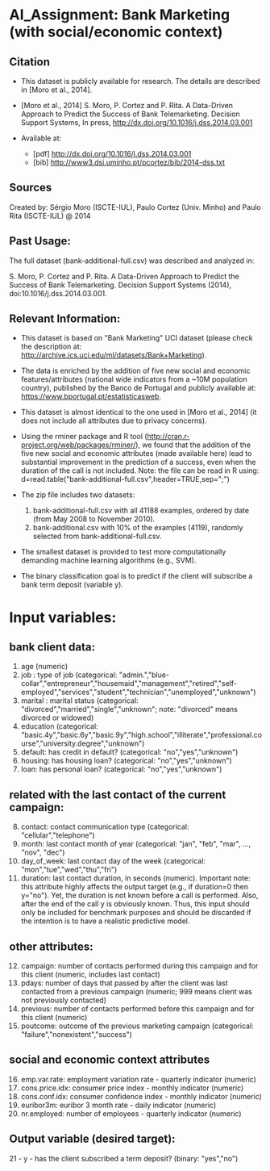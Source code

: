 # AI_Assignment: Bank Marketing (with social/economic context)

## Citation
  * This dataset is publicly available for research. The details are described in [Moro et al., 2014]. 
  * [Moro et al., 2014] S. Moro, P. Cortez and P. Rita. A Data-Driven Approach to Predict the Success of Bank Telemarketing. Decision Support Systems, In press, http://dx.doi.org/10.1016/j.dss.2014.03.001

  * Available at:
    * [pdf] http://dx.doi.org/10.1016/j.dss.2014.03.001
    * [bib] http://www3.dsi.uminho.pt/pcortez/bib/2014-dss.txt


## Sources
   Created by: Sérgio Moro (ISCTE-IUL), Paulo Cortez (Univ. Minho) and Paulo Rita (ISCTE-IUL) @ 2014
   
## Past Usage:

  The full dataset (bank-additional-full.csv) was described and analyzed in:

  S. Moro, P. Cortez and P. Rita. A Data-Driven Approach to Predict the Success of Bank Telemarketing. Decision Support Systems (2014), doi:10.1016/j.dss.2014.03.001.
 
## Relevant Information:

   * This dataset is based on "Bank Marketing" UCI dataset (please check the description at: http://archive.ics.uci.edu/ml/datasets/Bank+Marketing).
   * The data is enriched by the addition of five new social and economic features/attributes (national wide indicators from a ~10M population country), published by the Banco de Portugal and publicly available at: https://www.bportugal.pt/estatisticasweb.
   * This dataset is almost identical to the one used in [Moro et al., 2014] (it does not include all attributes due to privacy concerns). 
   * Using the rminer package and R tool (http://cran.r-project.org/web/packages/rminer/), we found that the addition of the five new social and economic attributes (made available here) lead to substantial improvement in the prediction of a success, even when the duration of the call is not included. Note: the file can be read in R using: d=read.table("bank-additional-full.csv",header=TRUE,sep=";")
   
   * The zip file includes two datasets: 
      1) bank-additional-full.csv with all 41188 examples, ordered by date (from May 2008 to November 2010).
      2) bank-additional.csv with 10% of the examples (4119), randomly selected from bank-additional-full.csv.
   * The smallest dataset is provided to test more computationally demanding machine learning algorithms (e.g., SVM).

   * The binary classification goal is to predict if the client will subscribe a bank term deposit (variable y).

# Input variables:
   
   ## bank client data:
   1. age (numeric)
   2. job : type of job (categorical: "admin.","blue-collar","entrepreneur","housemaid","management","retired","self-employed","services","student","technician","unemployed","unknown")
   3. marital : marital status (categorical: "divorced","married","single","unknown"; note: "divorced" means divorced or widowed)
   4. education (categorical: "basic.4y","basic.6y","basic.9y","high.school","illiterate","professional.course","university.degree","unknown")
   5. default: has credit in default? (categorical: "no","yes","unknown")
   6. housing: has housing loan? (categorical: "no","yes","unknown")
   7. loan: has personal loan? (categorical: "no","yes","unknown")
   
   ## related with the last contact of the current campaign:
   8. contact: contact communication type (categorical: "cellular","telephone") 
   9. month: last contact month of year (categorical: "jan", "feb", "mar", ..., "nov", "dec")
  10. day_of_week: last contact day of the week (categorical: "mon","tue","wed","thu","fri")
  11. duration: last contact duration, in seconds (numeric). Important note:  this attribute highly affects the output target (e.g., if duration=0 then y="no"). Yet, the duration is not known before a call is performed. Also, after the end of the call y is obviously known. Thus, this input should only be included for benchmark purposes and should be discarded if the intention is to have a realistic predictive model.
  
  ## other attributes:
  12. campaign: number of contacts performed during this campaign and for this client (numeric, includes last contact)
  13. pdays: number of days that passed by after the client was last contacted from a previous campaign (numeric; 999 means client was not previously contacted)
  14. previous: number of contacts performed before this campaign and for this client (numeric)
  15. poutcome: outcome of the previous marketing campaign (categorical: "failure","nonexistent","success")
  
   ## social and economic context attributes
  16. emp.var.rate: employment variation rate - quarterly indicator (numeric)
  17. cons.price.idx: consumer price index - monthly indicator (numeric)     
  18. cons.conf.idx: consumer confidence index - monthly indicator (numeric)     
  19. euribor3m: euribor 3 month rate - daily indicator (numeric)
  20. nr.employed: number of employees - quarterly indicator (numeric)

  ## Output variable (desired target):
  21 - y - has the client subscribed a term deposit? (binary: "yes","no")
